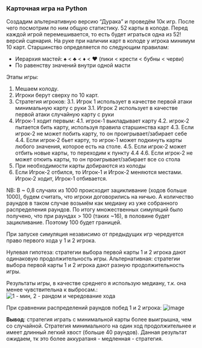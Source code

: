 ### Карточная игра на Python

Создадим альтернативную версию “Дурака” и проведём 10к игр. После чего посмотрим по ним общую статистику.
52 карты в колоде. Перед каждой игрой перемешивается, то есть будет играться одна из 52! версий сценария.
На руке при наличии карт в колоде у игрока минимум 10 карт.
Старшинство определяется по следующим правилам:
* Иерархия мастей: ♠ < ♣ < ♦ < ♥ (пики < крести < бубны < черви)
* По равенству значений внутри одной масти

Этапы игры:
  1. Мешаем колоду.
  2. Игроки берут сверху по 10 карт.
  3. Стратегия игроков:
      3.1. Игрок 1 использует в качестве первой атаки минимальную карту с руки
      3.1. Игрок 2 использует в качестве первой атаки случайную карту с руки
  4. Игрок-1 ходит первым:
      4.1. игрок-1 выкладывает карту
      4.2. игрок-2 пытается бить карту, используя правила старшинства карт
      4.3. Если игрок-2 не может побить карту, то он проигрывает/забирает себе
      4.4. Если игрок-2 бьет карту, то игрок-1 может подкинуть карты любого значения, которое есть на столе.
      4.5. Если игрок-2 может отбить новые карты, то переходим к пункту 4.4
      4.6. Если игрок-2 не может отюить карты, то он проигрывает/забирает все со стола
  5. При необходимости карты добираются из колоды
  6. Если Игрок-2 отбился, то Игрок-1 и Игрок-2 меняются местами. Игрок-2 ходит, Игрок-1 отбивается.

NB: В ~ 0,8 случаях из 1000 происходит зацикливание (ходов больше 1000), будем считать, что игроки договорились на ничью.
А количество раундов в таком случае возьмём как медиану из уже собранного распределения раундов.
По итогу множественных симуляций было получено, что при раундах > 100 (таких ~16), в половине будет зацикливание. Поэтому 100 будет границей.

При запуске симуляция независимо от предыдущих игр чередуется право первого хода у 1 и 2 игрока.

Нулевая гипотеза: стратегии выбора первой карты 1 и 2 игрока дают одинаковую продолжительность игры.
Альтернативная: стратегии выбора первой карты 1 и 2 игрока дают разную продолжительность игры.

Результаты игры, в качестве среднего я использую медиану, т.к. она менее чувствительна к выбросам.:
![1 - мин, 2 - рандом и чередование хода](https://user-images.githubusercontent.com/94457858/194724202-b64c1dd7-043a-4394-b188-7d671377b01f.png)

При сравнении распределений раундов побед 1 и 2 игрока:
![image](https://user-images.githubusercontent.com/94457858/194935498-7cfa501f-59f1-4f21-8e73-02e2868eef7e.png)


**Вывод**: стратегия играть с минимальной карты более выигрышна, чем со случайной.
Стратегия минимального на один ход продолжительнее и имеет длинный легкий хвост (больше 40 раундов). Данная результат ожидаем, тк это более аккуратаня - медленная - стратегия.
